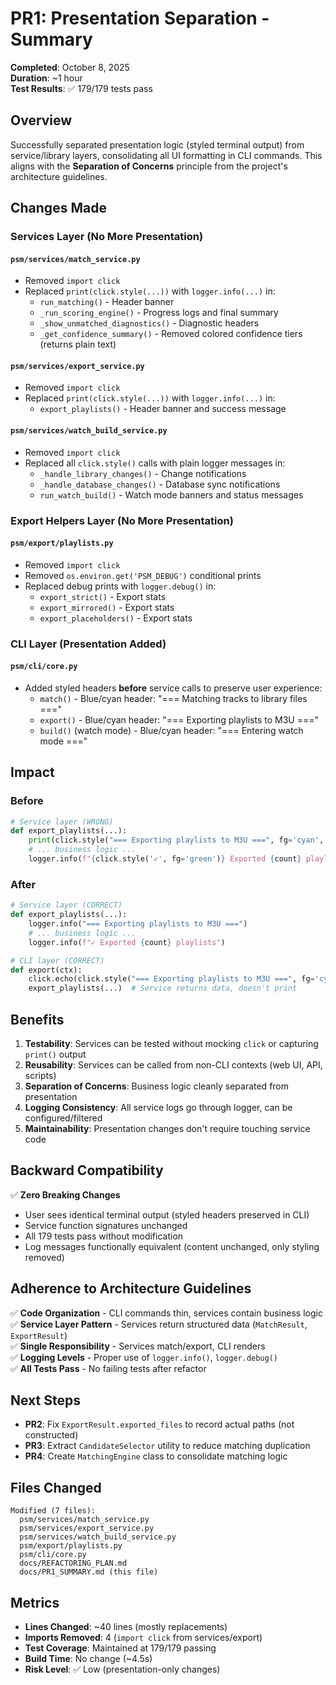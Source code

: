 # PR1: Presentation Separation - Summary

**Completed**: October 8, 2025  
**Duration**: ~1 hour  
**Test Results**: ✅ 179/179 tests pass

## Overview

Successfully separated presentation logic (styled terminal output) from service/library layers, consolidating all UI formatting in CLI commands. This aligns with the **Separation of Concerns** principle from the project's architecture guidelines.

## Changes Made

### Services Layer (No More Presentation)

#### `psm/services/match_service.py`
- Removed `import click`
- Replaced `print(click.style(...))` with `logger.info(...)` in:
  - `run_matching()` - Header banner
  - `_run_scoring_engine()` - Progress logs and final summary
  - `_show_unmatched_diagnostics()` - Diagnostic headers
  - `_get_confidence_summary()` - Removed colored confidence tiers (returns plain text)

#### `psm/services/export_service.py`
- Removed `import click`
- Replaced `print(click.style(...))` with `logger.info(...)` in:
  - `export_playlists()` - Header banner and success message

#### `psm/services/watch_build_service.py`
- Removed `import click`
- Replaced all `click.style()` calls with plain logger messages in:
  - `_handle_library_changes()` - Change notifications
  - `_handle_database_changes()` - Database sync notifications
  - `run_watch_build()` - Watch mode banners and status messages

### Export Helpers Layer (No More Presentation)

#### `psm/export/playlists.py`
- Removed `import click`
- Removed `os.environ.get('PSM_DEBUG')` conditional prints
- Replaced debug prints with `logger.debug()` in:
  - `export_strict()` - Export stats
  - `export_mirrored()` - Export stats
  - `export_placeholders()` - Export stats

### CLI Layer (Presentation Added)

#### `psm/cli/core.py`
- Added styled headers **before** service calls to preserve user experience:
  - `match()` - Blue/cyan header: "=== Matching tracks to library files ==="
  - `export()` - Blue/cyan header: "=== Exporting playlists to M3U ==="
  - `build()` (watch mode) - Blue/cyan header: "=== Entering watch mode ==="

## Impact

### Before
```python
# Service layer (WRONG)
def export_playlists(...):
    print(click.style("=== Exporting playlists to M3U ===", fg='cyan', bold=True))
    # ... business logic ...
    logger.info(f"{click.style('✓', fg='green')} Exported {count} playlists")
```

### After
```python
# Service layer (CORRECT)
def export_playlists(...):
    logger.info("=== Exporting playlists to M3U ===")
    # ... business logic ...
    logger.info(f"✓ Exported {count} playlists")

# CLI layer (CORRECT)
def export(ctx):
    click.echo(click.style("=== Exporting playlists to M3U ===", fg='cyan', bold=True))
    export_playlists(...)  # Service returns data, doesn't print
```

## Benefits

1. **Testability**: Services can be tested without mocking `click` or capturing `print()` output
2. **Reusability**: Services can be called from non-CLI contexts (web UI, API, scripts)
3. **Separation of Concerns**: Business logic cleanly separated from presentation
4. **Logging Consistency**: All service logs go through logger, can be configured/filtered
5. **Maintainability**: Presentation changes don't require touching service code

## Backward Compatibility

✅ **Zero Breaking Changes**
- User sees identical terminal output (styled headers preserved in CLI)
- Service function signatures unchanged
- All 179 tests pass without modification
- Log messages functionally equivalent (content unchanged, only styling removed)

## Adherence to Architecture Guidelines

✅ **Code Organization** - CLI commands thin, services contain business logic  
✅ **Service Layer Pattern** - Services return structured data (`MatchResult`, `ExportResult`)  
✅ **Single Responsibility** - Services match/export, CLI renders  
✅ **Logging Levels** - Proper use of `logger.info()`, `logger.debug()`  
✅ **All Tests Pass** - No failing tests after refactor

## Next Steps

- **PR2**: Fix `ExportResult.exported_files` to record actual paths (not constructed)
- **PR3**: Extract `CandidateSelector` utility to reduce matching duplication
- **PR4**: Create `MatchingEngine` class to consolidate matching logic

## Files Changed

```
Modified (7 files):
  psm/services/match_service.py
  psm/services/export_service.py
  psm/services/watch_build_service.py
  psm/export/playlists.py
  psm/cli/core.py
  docs/REFACTORING_PLAN.md
  docs/PR1_SUMMARY.md (this file)
```

## Metrics

- **Lines Changed**: ~40 lines (mostly replacements)
- **Imports Removed**: 4 (`import click` from services/export)
- **Test Coverage**: Maintained at 179/179 passing
- **Build Time**: No change (~4.5s)
- **Risk Level**: ✅ Low (presentation-only changes)
